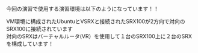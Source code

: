 今回の演習で使用する演習環境は以下のようになっています！！<br>




VM環境に構成されたUbuntuとVSRXと接続されたSRX100が2方向で対向のSRX100に接続されています<br>
対向のSRXはバーチャルルータ(VR）を使用して１台のSRX100上に２台のSRXを構成しています！<br>
